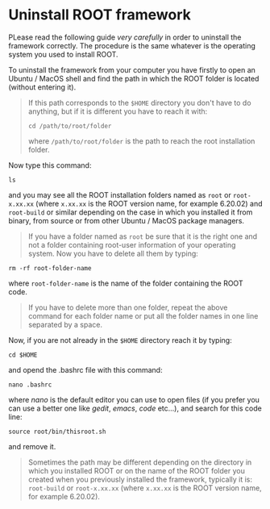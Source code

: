 # Uninstall ROOT framework

PLease read the following guide *very carefully* in order to uninstall the framework correctly. The procedure is the same whatever is the operating system you used to install ROOT.

To uninstall the framework from your computer you have firstly to open an Ubuntu / MacOS shell and find the path in which the ROOT folder is located (without entering it). 

> If this path corresponds to the `$HOME` directory you don't have to do anything, but if it is different you have to reach it with:
> ```shell
> cd /path/to/root/folder
> ```
> where `/path/to/root/folder` is the path to reach the root installation folder. 
> 
Now type this command:
```shell
ls
```
and you may see all the ROOT installation folders named as `root` or `root-x.xx.xx` (where `x.xx.xx` is the ROOT version name, for example 6.20.02) and `root-build` or similar depending on the case in which you installed it from binary, from source or from other Ubuntu / MacOS package managers.
> If you have a folder named as `root` be sure that it is the right one and not a folder containing root-user information of your operating system.
Now you have to delete all them by typing:
```shell
rm -rf root-folder-name
```
where `root-folder-name` is the name of the folder containing the ROOT code.
> If you have to delete more than one folder, repeat the above command for each folder name or put all the folder names in one line separated by a space.

Now, if you are not already in the `$HOME` directory reach it by typing:
```shell
cd $HOME
```
and opend the .bashrc file with this command:
```shell
nano .bashrc
```
where *nano* is the default editor you can use to open files (if you prefer you can use a better one like *gedit*, *emacs*, *code* etc...), and search for this code line:
```shell
source root/bin/thisroot.sh
```
and remove it.
> Sometimes the path may be different depending on the directory in which you installed ROOT or on the name of the ROOT folder you created when you previously installed the framework, typically it is: `root-build` or `root-x.xx.xx` (where `x.xx.xx` is the ROOT version name, for example 6.20.02).
